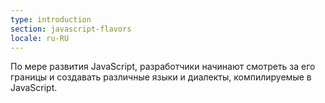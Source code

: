 ```yaml
---
type: introduction
section: javascript-flavors
locale: ru-RU
---
```


По мере развития JavaScript, разработчики начинают смотреть за его границы и создавать различные языки и диалекты, компилируемые в JavaScript.
